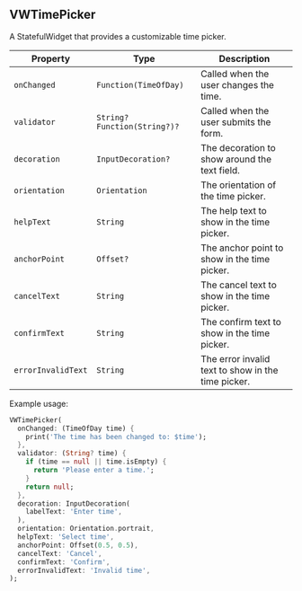 ## VWTimePicker

A StatefulWidget that provides a customizable time picker.

| Property           | Type                         | Description                                        |
| ------------------ | ---------------------------- | -------------------------------------------------- |
| `onChanged`        | `Function(TimeOfDay)`        | Called when the user changes the time.             |
| `validator`        | `String? Function(String?)?` | Called when the user submits the form.             |
| `decoration`       | `InputDecoration?`           | The decoration to show around the text field.      |
| `orientation`      | `Orientation`                | The orientation of the time picker.                |
| `helpText`         | `String`                     | The help text to show in the time picker.          |
| `anchorPoint`      | `Offset?`                    | The anchor point to show in the time picker.       |
| `cancelText`       | `String`                     | The cancel text to show in the time picker.        |
| `confirmText`      | `String`                     | The confirm text to show in the time picker.       |
| `errorInvalidText` | `String`                     | The error invalid text to show in the time picker. |

Example usage:

```dart
VWTimePicker(
  onChanged: (TimeOfDay time) {
    print('The time has been changed to: $time');
  },
  validator: (String? time) {
    if (time == null || time.isEmpty) {
      return 'Please enter a time.';
    }
    return null;
  },
  decoration: InputDecoration(
    labelText: 'Enter time',
  ),
  orientation: Orientation.portrait,
  helpText: 'Select time',
  anchorPoint: Offset(0.5, 0.5),
  cancelText: 'Cancel',
  confirmText: 'Confirm',
  errorInvalidText: 'Invalid time',
);
```
